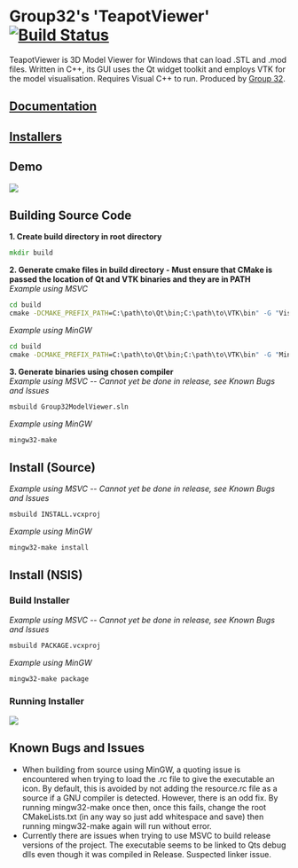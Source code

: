 # Group32's 'TeapotViewer'  [![Build Status](https://travis-ci.com/EDrever-Smith/2019_GROUP_32.svg?token=KfjpPmpzoQSKxZtRyAzE&branch=master)](https://travis-ci.com/EDrever-Smith/2019_GROUP_32)  
TeapotViewer is 3D Model Viewer for Windows that can load .STL and .mod files. Written in C++, its GUI uses the Qt widget toolkit and employs VTK for the model visualisation. Requires Visual C++ to run. Produced by [Group 32](team.md).
## [Documentation](https://edrever-smith.github.io/2019_GROUP_32/ "Library Documentation")  
## [Installers](https://github.com/EDrever-Smith/2019_GROUP_32/tree/gh-resources/Installers "Installers")
## Demo  
![](https://github.com/EDrever-Smith/2019_GROUP_32/blob/gh-resources/ModelViewerDemo.gif) 
## Building Source Code  
**1. Create build directory in root directory**
```cmd
mkdir build
```
**2. Generate cmake files in build directory - Must ensure that CMake is passed the location of Qt and VTK binaries and they are in PATH**  
*Example using MSVC*
```cmd
cd build
cmake -DCMAKE_PREFIX_PATH=C:\path\to\Qt\bin;C:\path\to\VTK\bin" -G "Visual Studio 16 2019" ..
```
*Example using MinGW*
```cmd
cd build
cmake -DCMAKE_PREFIX_PATH=C:\path\to\Qt\bin;C:\path\to\VTK\bin" -G "MinGW Makefiles" ..
```
**3. Generate binaries using chosen compiler**  
*Example using MSVC  -- Cannot yet be done in release, see Known Bugs and Issues*
```cmd
msbuild Group32ModelViewer.sln
```
*Example using MinGW*
```cmd
mingw32-make
```
## Install (Source) 
*Example using MSVC -- Cannot yet be done in release, see Known Bugs and Issues*
```cmd
msbuild INSTALL.vcxproj
```
*Example using MinGW*
```cmd
mingw32-make install
```
## Install (NSIS)
### Build Installer
*Example using MSVC -- Cannot yet be done in release, see Known Bugs and Issues*
```cmd
msbuild PACKAGE.vcxproj
```
*Example using MinGW*
```cmd
mingw32-make package
```
### Running Installer
![](https://github.com/EDrever-Smith/2019_GROUP_32/blob/gh-resources/ModelViewerNSISDemo.gif) 
## Known Bugs and Issues  
- When building from source using MinGW, a quoting issue is encountered when trying to load the .rc file to give the executable an icon. By default, this is avoided by not adding the resource.rc file as a source if a GNU compiler is detected. However, there is an odd fix. By running mingw32-make once then, once this fails, change the root CMakeLists.txt (in any way so just add whitespace and save) then running mingw32-make again will run without error.
- Currently there are issues when trying to use MSVC to build release versions of the project. The executable seems to be linked to Qts debug dlls even though it was compiled in Release. Suspected linker issue.
